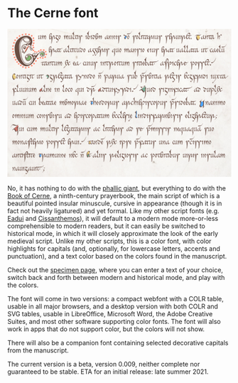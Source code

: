 # The Cerne font

![Sample of Cerne Font](images/Bede-sample-2.jpg)

No, it has nothing to do with the
[phallic giant](https://en.wikipedia.org/wiki/Cerne_Abbas_Giant),
but everything to do with the
[Book of Cerne](https://en.wikipedia.org/wiki/Book_of_Cerne),
a ninth-century prayerbook, the main script of which is a beautiful pointed insular minuscule,
cursive in appearance (though it is in fact not heavily ligatured) and yet formal.
Like my other script fonts (e.g.
[Eadui](https://github.com/psb1558/Eadui-Font) and
[Cissanthemos](https://github.com/psb1558/Cissanthemos-font)),
it will default to a modern mode more-or-less comprehensible to modern readers, but it can easily be switched to historical mode, in which it will
closely approximate the look of the early medieval script.
Unlike my other scripts, this is a color font, with color highlights for capitals (and, optionally,
for lowercase letters, accents and punctuation),
and a text color based on the colors found in the manuscript.

Check out the [specimen page](https://psb1558.github.io/Cerne-font/), where you
can enter a text of your choice, switch back and forth between modern and
historical mode, and play with the colors.

The font will come in two versions: a compact webfont with a COLR table, usable
in all major browsers, and a desktop version with both COLR and SVG tables,
usable in LibreOffice, Microsoft Word, the Adobe Creative Suites, and most
other software supporting color fonts. The font will also work in apps that do
not support color, but the colors will not show.

There will also be a companion font containing selected decorative capitals
from the manuscript.

The current version is a beta, version 0.009, neither complete nor guaranteed
to be stable. ETA for an initial release: late summer 2021.
